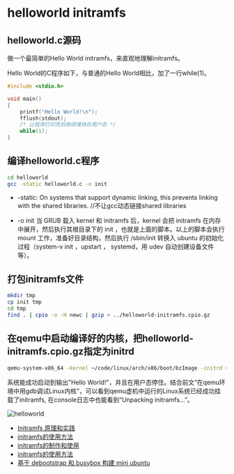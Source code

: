 # helloworld initramfs

## helloworld.c源码

做一个最简单的Hello World initramfs，来直观地理解initramfs。

Hello World的C程序如下，与普通的Hello World相比，加了一行while(1)。

```c
#include <stdio.h>

void main()
{
    printf("Hello World!\n");
    fflush(stdout);
    /* 让程序打印完后继续维持在用户态 */
    while(1);
}
```

## 编译helloworld.c程序

```bash
cd helloworld
gcc -static helloworld.c -o init
```

- -static: On systems that support dynamic linking, this prevents linking with the shared libraries. //不让gcc动态链接shared libraries

- -o init 当 GRUB 载入 kernel 和 initramfs 后，kernel 会把 initramfs 在内存中展开，然后执行其根目录下的 init ，也就是上面的脚本。以上的脚本会执行 mount 工作，准备好目录结构，然后执行 /sbin/init 转换入 ubuntu 的初始化过程（system-v init ，upstart ， systemd，用 udev 自动创建设备文件等）。

## 打包initramfs文件

```bash
mkdir tmp
cp init tmp
cd tmp
find . | cpio -o -H newc | gzip > ../helloworld-initramfs.cpio.gz
```

## 在qemu中启动编译好的内核，把helloworld-initramfs.cpio.gz指定为initrd

```bash
qemu-system-x86_64 -kernel ~/code/linux/arch/x86/boot/bzImage -initrd ~/code/linux-learning/debug/helloworld/helloworld-initramfs.cpio.gz -append "console=ttyS0" -nographic
```

系统能成功启动到输出"Hello World!"，并且在用户态停住。结合前文“在qemu环境中用gdb调试Linux内核”，可以看到qemu虚机中运行的Linux系统已经成功挂载了initramfs, 在console日志中也能看到“Unpacking initramfs...”。

<!-- ![helloworld](images/helloworld.png) -->
![helloworld](https://cdn.jsdelivr.net/gh/realwujing/picture-bed/helloworld.png)

- [Initramfs 原理和实践](https://www.cnblogs.com/wipan/p/9269505.html)
- [initramfs的使用方法](https://blog.csdn.net/u010444107/article/details/79427542)
- [initramfs的制作和使用](https://blog.csdn.net/greatyoulv/article/details/117175103)
- [initramfs的使用方法](https://blog.csdn.net/u010444107/article/details/79427542)
- [基于 debootstrap 和 busybox 构建 mini ubuntu](https://www.cnblogs.com/fengyc/p/6114648.html)
